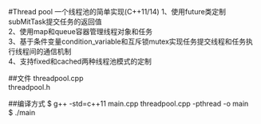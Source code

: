 #Thread pool
一个线程池的简单实现(C++11/14)
1、使用future类定制subMitTask提交任务的返回值  
2、使用map和queue容器管理线程对象和任务  
3、基于条件变量condition_variable和互斥锁mutex实现任务提交线程和任务执行线程间的通信机制  
4、支持fixed和cached两种线程池模式的定制  

##文件
threadpool.cpp  
threadpool.h  

##编译方式
$ g++ -std=c++11 main.cpp threadpool.cpp -pthread -o main  
$ ./main  
